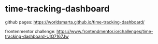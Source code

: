 # time-tracking-dashboard
github pages: https://worldsmarta.github.io/time-tracking-dashboard/

frontenmentor challenge: https://www.frontendmentor.io/challenges/time-tracking-dashboard-UIQ7167Jw
